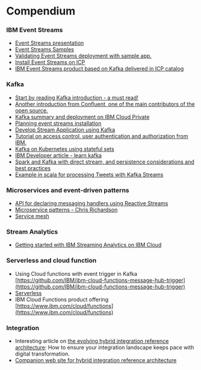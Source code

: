 # Compendium

### IBM Event Streams

* [Event Streams presentation](https://ibm.github.io/event-streams/about/overview/)
* [Event Streams Samples](https://ibmstreams.github.io/samples/)
* [Validating Event Streams deployment with sample app.](https://developer.ibm.com/messaging/event-streams/docs/validating-the-deployment/)
* [Install Event Streams on ICP](https://developer.ibm.com/messaging/event-streams/docs/install-guide/)
* [IBM Event Streams product based on Kafka delivered in ICP catalog](https://developer.ibm.com/messaging/event-streams/)

### Kafka

* [Start by reading Kafka introduction - a must read!](https://Kafka.apache.org/intro/)
* [Another introduction from Confluent, one of the main contributors of the open source.](http://www.confluent.io/blog/introducing-Kafka-streams-stream-processing-made-simple)
* [Kafka summary and deployment on IBM Cloud Private](./kafka/readme.md)
* [Planning event streams installation](https://ibm.github.io/event-streams/installing/planning/)
* [Develop Stream Application using Kafka](https://Kafka.apache.org/11/documentation/streams/)
* [Tutorial on access control, user authentication and authorization from IBM.](https://developer.ibm.com/tutorials/kafka-authn-authz/)
* [Kafka on Kubernetes using stateful sets](https://github.com/kubernetes/contrib/tree/master/statefulsets/Kafka)
* [IBM Developer article - learn kafka](https://developer.ibm.com/messaging/event-streams/docs/learn-about-Kafka/)
* [Spark and Kafka with direct stream, and persistence considerations and best practices](http://aseigneurin.github.io/2016/05/07/spark-Kafka-achieving-zero-data-loss.html)
* [Example in scala for processing Tweets with Kafka Streams](https://www.madewithtea.com/processing-tweets-with-Kafka-streams.html)

### Microservices and event-driven patterns

* [API for declaring messaging handlers using Reactive Streams](https://github.com/eclipse/microprofile-reactive-messaging/blob/master/spec/src/main/asciidoc/architecture.asciidoc)
* [Microservice patterns - Chris Richardson](https://www.manning.com/books/microservices-patterns)
* [Service mesh](https://github.com/ibm-cloud-architecture/refarch-integration/blob/master/docs/service-mesh/readme.md)

### Stream Analytics

* [Getting started with IBM Streaming Analytics on IBM Cloud](https://console.bluemix.net/docs/services/StreamingAnalytics/t_starter_app_deploy.html#starterapps_deploy)


### Serverless and cloud function

* Using Cloud functions with event trigger in Kafka [https://github.com/IBM/ibm-cloud-functions-message-hub-trigger](https://github.com/IBM/ibm-cloud-functions-message-hub-trigger)
* [Serverless](https://github.com/ibm-cloud-architecture/refarch-integration/tree/master/docs/serverless)
* IBM Cloud Functions product offering [https://www.ibm.com/cloud/functions](https://www.ibm.com/cloud/functions)

### Integration

* Interesting article on [the evolving hybrid integration reference architecture](https://developer.ibm.com/articles/mw-1606-clark-trs/): How to ensure your integration landscape keeps pace with digital transformation.
* [Companion web site for hybrid integration reference architecture](https://ibm-cloud-architecture.github.io/refarch-integration)